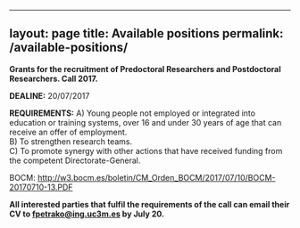 
---
layout: page
title: Available positions
permalink: /available-positions/
---
  
**Grants for the recruitment of Predoctoral Researchers and Postdoctoral Researchers. Call 2017.**

**DEALINE:** 20/07/2017   

**REQUIREMENTS:**
A) Young people not employed or integrated into education or training systems, over 16 and under 30 years of age that can receive an offer of employment.  
B) To strengthen research teams.  
C) To promote synergy with other actions that have received funding from the competent Directorate-General.

BOCM: http://w3.bocm.es/boletin/CM_Orden_BOCM/2017/07/10/BOCM-20170710-13.PDF

**All interested parties that fulfil the requirements of the call can email their CV to fpetrako@ing.uc3m.es by July 20.**
